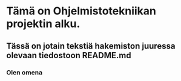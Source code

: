 # Tämä on Ohjelmistotekniikan projektin alku.
## Tässä on jotain tekstiä hakemiston juuressa olevaan tiedostoon README.md
### Olen omena